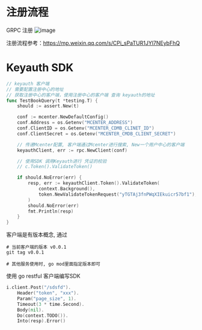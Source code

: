 # 注册流程
GRPC 注册
![image](https://user-images.githubusercontent.com/86145643/185567165-30668896-26b2-484d-af51-e6e198c552eb.png)

注册流程参考：https://mp.weixin.qq.com/s/CPi_sPaTUR1JYl7NEybFhQ

# Keyauth SDK
```go
// keyauth 客户端
// 需要配置注册中心的地址
// 获取注册中心的客户端，使用注册中心的客户端 查询 keyauth的地址
func TestBookQuery(t *testing.T) {
	should := assert.New(t)

	conf := mcenter.NewDefaultConfig()
	conf.Address = os.Getenv("MCENTER_ADDRESS")
	conf.ClientID = os.Getenv("MCENTER_CDMB_CLINET_ID")
	conf.ClientSecret = os.Getenv("MCENTER_CMDB_CLIENT_SECRET")

	// 传递Mcenter配置, 客户端通过Mcenter进行搜索, New一个用户中心的客户端
	keyauthClient, err := rpc.NewClient(conf)

	// 使用SDK 调用Keyauth进行 凭证的校验
	// c.Token().ValidateToken()

	if should.NoError(err) {
		resp, err := keyauthClient.Token().ValidateToken(
			context.Background(),
			token.NewValidateTokenRequest("yTGTAj3fnPWqXIEkuicr57bf1"),
		)
		should.NoError(err)
		fmt.Println(resp)
	}
}
```

客户端是有版本概念, 通过
```
# 当前客户端的版本 v0.0.1
git tag v0.0.1

# 其他服务使用时, go mod里面指定版本即可
```

使用 go restful 客户端编写SDK
```go
i.client.Post("/sdsfd").
	Header("token", "xxx").
	Param("page_size", 1).
	Timeout(3 * time.Second).
	Body(nil).
	Do(context.TODO()).
	Into(resp).Error()
```
